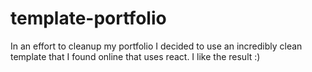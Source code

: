 # template-portfolio
In an effort to cleanup my portfolio I decided to use an incredibly clean template that I found online that uses react. I like the result :)

